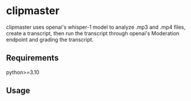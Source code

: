 # clipmaster
clipmaster uses openai's whisper-1 model to analyze .mp3 and .mp4 files, create a transcript, then run the transcript through openai's Moderation endpoint and grading the transcript.

## Requirements
python>=3.10

## Usage
```bash

```
